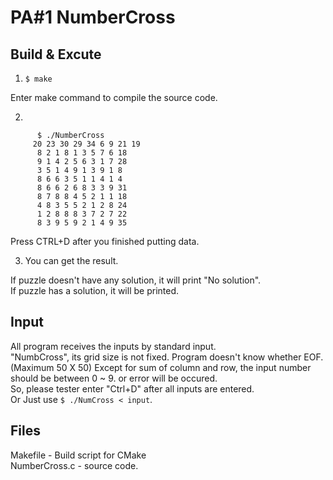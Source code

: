 # PA#1 NumberCross


## Build & Excute

1. ``` $ make ```

Enter make command to compile the source code.  

2. 
```
      $ ./NumberCross 
     20 23 30 29 34 6 9 21 19   
      8 2 1 8 1 3 5 7 6 18
      9 1 4 2 5 6 3 1 7 28
      3 5 1 4 9 1 3 9 1 8
      8 6 6 3 5 1 1 4 1 4       
      8 6 6 2 6 8 3 3 9 31
      8 7 8 8 4 5 2 1 1 18
      4 8 3 5 5 2 1 2 8 24
      1 2 8 8 8 3 7 2 7 22
      8 3 9 5 9 2 1 4 9 35 
  ```
      
Press CTRL+D after you finished putting data.  

3. You can get the result.  

If puzzle doesn't have any solution, it will print "No solution".  
If puzzle has a solution, it will be printed.   

## Input
All program receives the inputs by standard input.  
"NumbCross", its grid size is not fixed. Program doesn't know whether EOF. (Maximum 50 X 50)
Except for sum of column and row, the input number should be between 0 ~ 9. or error will be occured.   
So, please tester enter "Ctrl+D" after all inputs are entered.  
Or Just use ```$ ./NumCross < input```.    



## Files
Makefile - Build script for CMake  
NumberCross.c - source code.  

